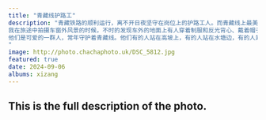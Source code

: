 ```yaml
---
title: "青藏线护路工"
description: "青藏铁路的顺利运行，离不开日夜坚守在岗位上的护路工人。而青藏线上最美丽的风景，我认为就是他们。
我在旅途中拍摄车窗外风景的时候，不时的发现车外的地面上有人穿着制服和反光背心、戴着帽子向列车车头方向敬礼。为了保障线路周边区域的安全，需要有人来巡视和维护，及时排险和救助。比如线路故障、潜在危害、动物侵限等等。他们出现在你想象不到的地方，也许是正在巡逻，也许是正在捡垃圾，也许是正在休息。但只要列车经过，他们都会在原地放下手中的活儿，立正向列车敬礼。无数次，我在内心回敬。
他们是可爱的一群人，常年守护着青藏线。他们有的人站在高坡上，有的人站在水塘边，有的人站在树林外，有的人站在牛群中。我念念不忘的那位站在牛群中的护路员，仰视着经过列车，敬礼。
"
image: http://photo.chachaphoto.uk/DSC_5812.jpg
featured: true
date: 2024-09-06
albums: xizang
---
```


## This is the full description of the photo.

